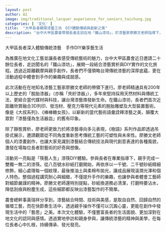```yaml
---
layout: post
author: AI
image: img/traditional_lacquer_experience_for_seniors_taichung.jpg
categories: [ '文化' ]
title:  "大甲長者親探漆藝工坊　DIY體驗傳統與創新之美"
description: "台中大甲區農會帶領長者走訪在地「鐵山漆坊」，於漆藝家廖勝文老師指導下，結合傳統技藝與當代創作，深入體驗漆筷DIY與大型雕塑藝術，啟發長者對工藝美學的好奇，並強化在地文化認同。"
---
```

大甲區長者深入體驗傳統漆藝　手作DIY樂享藝生活

為推廣在地文化工藝並讓長者感受傳統藝術的魅力，台中大甲區農會近日邀請二十餘位長者，走訪聞名的「鐵山漆坊」，展開一段結合漆藝賞析與DIY實作的文化旅程。透過近距離觀摩與親手創作，長者們不僅領略台灣傳統漆藝的深厚底蘊，更在活動過程中體會到手作的樂趣與成就感。

此次活動在在地知名漆藝工藝家廖勝文老師的帶領下進行。廖老師精通具有200年以上歷史的「脫胎漆器」（亦稱「夾紵漆器」），多年來堅持採用天然材料與傳統工法，更結合當代媒材與科技，讓台灣漆藝煥發新生命。在鐵山漆坊，長者們首次近距離欣賞融合3D列印、發泡材、壓克力等現代元素的脫胎雕塑及大型裝置藝術。像是《大叔系列》、《棒棒糖女孩》，以嶄新的當代藝術語彙詮釋漆藝之美，顛覆大眾對「漆藝僅為生活器皿」的舊有印象。

除了靜態賞析，廖老師更致力於將漆藝導向多元表現，《樹語》系列作品即透過吊掛式展示，邀請觀眾從不同角度重新思考傳統工藝的可塑性與未來性。廖勝文老師個人的漆畫創作，也讓大家見識到漆藝結合傳統技法與現代創意表達的各種風貌，激發在場每位長者對藝術的好奇與想像。

活動另一亮點是「筷藝人生」漆筷DIY體驗。參與長者在專業指導下，親手完成一雙獨一無二的漆筷。從八百號水砂紙打磨開始，再依序以一千號、二千號砂紙精細修飾，細心處理每一個紋理，最後推油土與柔棉布拋光，讓成品展現溫潤光澤和個人特色。整個過程講究耐心與細緻，不僅提升手作的樂趣，也讓參與者體會工藝師對細節嚴謹的精神。廖勝文老師還特別提點，砂紙換道務必清潔，打磨時要沾水，降低刮痕與粉塵生成，這些細節都反映出漆藝製作的不簡單。

農會總幹事黃瑞祥分享到，漆藝結合時間、技術與美感，是取自自然、回歸自然的循環工藝，而在快節奏生活中，透過親手操作不僅可以沉澱心靈，更能在創作中發現生活中的「藝思」之美。本次文化體驗，不僅豐富長者的生活面貌、更加深對在地文化的認同與感情。透過實地參訪和親身參與，讓傳統漆藝的精神與美學，在每位長者心中扎根，持續傳承、發光發亮。